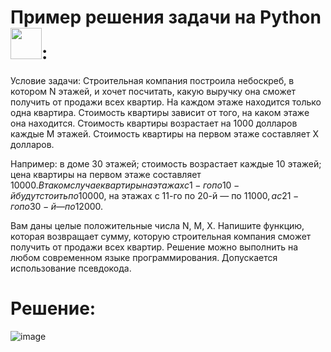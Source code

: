 <h1>Пример решения задачи на Python <img src = "https://img.icons8.com/ios7/12x/python.png" width="50">:</h1>

Условие задачи:
Строительная компания построила небоскреб, в котором N этажей, и хочет посчитать, какую выручку она сможет получить от продажи всех квартир.
На каждом этаже находится только одна квартира.
Стоимость квартиры зависит от того, на каком этаже она находится.
Стоимость квартиры возрастает на 1000 долларов каждые M этажей. 
Стоимость квартиры на первом этаже составляет X долларов.

Например: в доме 30 этажей; стоимость возрастает каждые 10 этажей; цена квартиры на первом этаже составляет 10000$. В таком случае квартиры на этажах с 1-го по 10-й будут стоить по 10000$, на этажах с 11-го по 20-й — по 11000$, а с 21-го по 30-й — по 12000$.

Вам даны целые положительные числа N, M, X.
Напишите функцию, которая возвращает сумму, которую строительная компания сможет получить от продажи всех квартир. Решение можно выполнить на любом современном языке программирования. Допускается использование псевдокода.

<h1>Решение:</h1>

![image](https://user-images.githubusercontent.com/108890950/183304192-f9f39c76-65da-4975-8f18-971b2494e12b.png)
